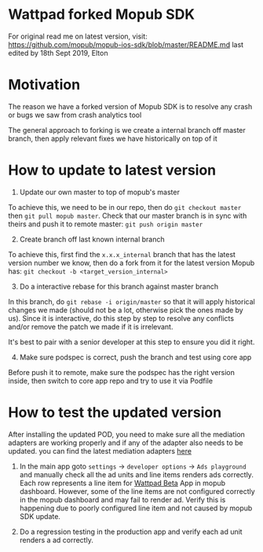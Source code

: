 # Wattpad forked Mopub SDK
For original read me on latest version, visit: https://github.com/mopub/mopub-ios-sdk/blob/master/README.md
last edited by 18th Sept 2019, Elton

# Motivation
The reason we have a forked version of Mopub SDK is to resolve any crash or bugs we saw from crash analytics tool

The general approach to forking is we create a internal branch off master branch, then apply relevant fixes we have historically on top of it

# How to update to latest version
1. Update our own master to top of mopub's master

To achieve this, we need to be in our repo, then do `git checkout master` then `git pull mopub master`. Check that our master branch is in sync with theirs and push it to remote master: `git push origin master`

2. Create branch off last known internal branch

To achieve this, first find the `x.x.x_internal` branch that has the latest version number we know, then do a fork from it for the latest version Mopub has: `git checkout -b <target_version_internal>`

3. Do a interactive rebase for this branch against master branch

In this branch, do `git rebase -i origin/master` so that it will apply historical changes we made (should not be a lot, otherwise pick the ones made by us). Since it is interactive, do this step by step to resolve any conflicts and/or remove the patch we made if it is irrelevant.

It's best to pair with a senior developer at this step to ensure you did it right.

4. Make sure podspec is correct, push the branch and test using core app

Before push it to remote, make sure the podspec has the right version inside, then switch to core app repo and try to use it via Podfile

# How to test the updated version

After installing the updated POD, you need to make sure all the mediation adapters are working properly and if any of the adapter also needs to be updated. you can find the latest mediation adapters [here](https://developers.mopub.com/publishers/mediation/integrate/)

1. In the main app goto `settings` -> `developer options` -> `Ads playground` and manually check all the ad units and line items renders ads correctly. Each row represents a line item for [Wattpad Beta](https://app.mopub.com/apps) App in mopub dashboard. However, some of the line items are not configured correctly in the mopub dashboard and may fail to render ad. Verify this is happening due to poorly configured line item and not caused by mopub SDK update.

2. Do a regression testing in the production app and verify each ad unit renders a ad correctly.
